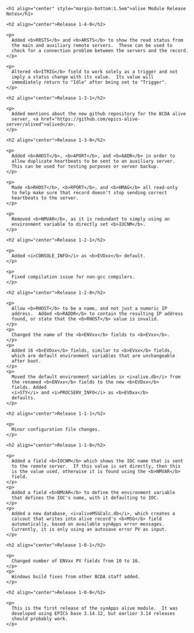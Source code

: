 <!DOCTYPE html>
<html>
  <head>
    <meta http-equiv="Content-Type" content="text/html; charset=iso-8859-1">
    <title>aliveReleaseNotes</title>
  </head>
  <body>

    <h1 align="center" style="margin-bottom:1.5em">alive Module Release Notes</h1>

    <h2 align="center">Release 1-4-0</h2>

    <p>
      Added <b>RRSTS</b> and <b>ARSTS</b> to show the read status from
      the main and auxiliary remote servers.  These can be used to
      check for a connection problem between the servers and the record.
    </p>

    <p>
      Altered <b>ITRIG</b> field to work solely as a trigger and not
      imply a status change with its value.  Its value will
      immediately return to "Idle" after being set to "Trigger".
    </p>
    
    <h2 align="center">Release 1-3-1</h2>

    <p>
      Added mentions about the new github repository for the BCDA alive
      server, <a href="https://github.com/epics-alive-server/alived">alived</a>.
    </p>

    <h2 align="center">Release 1-3-0</h2>

    <p>
      Added <b>AHOST</b>, <b>APORT</b>, and <b>AADR</b> in order to
      allow duplicate heartbeats to be sent to an auxiliary server.
      This can be used for testing purposes or server backup.
    </p>

    <p>
      Made <b>RHOST</b>, <b>RPORT</b>, and <b>HMAG</b> all read-only
      to help make sure that record doesn't stop sending correct
      heartbeats to the server.
    </p>

    <p>
      Removed <b>NMVAR</b>, as it is redundant to simply using an
      environment variable to directly set <b>IOCNM</b>.
    </p>
    
    <h2 align="center">Release 1-2-1</h2>
    
    <p>
      Added <i>CONSOLE_INFO</i> as <b>EVDxx</b> default.
    </p>

    <p>
      Fixed compilation issue for non-gcc compilers.
    </p>
    
    <h2 align="center">Release 1-2-0</h2>

    <p>
      Allow <b>RHOST</b> to be a name, and not just a numeric IP
      address.  Added <b>RADDR</b> to contain the resulting IP address
      found, or state that the <b>RHOST</b> value is invalid.
    </p>
    <p>
      Changed the name of the <b>ENVxx</b> fields to <b>EVxx</b>.
    </p>
    <p>
      Added 16 <b>EVDxx</b> fields, similar to <b>EVxx</b> fields,
      which are default environment variables that are unchangeable
      after boot.
    </p>
    <p>
      Moved the default environment variables in <i>alive.db</i> from
      the renamed <b>ENVxx</b> fields to the new <b>EVDxx</b>
      fields. Added
      <i>STY</i> and <i>PROCSERV_INFO</i> as <b>EVDxx</b>
      defaults.
    </p>
  
    <h2 align="center">Release 1-1-1</h2>

    <p>
      Minor configuration file changes.
    </p>
    
    <h2 align="center">Release 1-1-0</h2>

    <p>
      Added a field <b>IOCNM</b> which shows the IOC name that is sent
      to the remote server.  If this value is set directly, then this
      is the value used, otherwise it is found using the <b>NMVAR</b>
      field.
    </p>
    <p>
      Added a field <b>NMVAR</b> to define the environment variable
      that defines the IOC's name, with it defaulting to IOC.
    </p>
    <p>
      Added a new database, <i>aliveMSGCalc.db</i>, which creates a
      calcout that writes into alive record's <b>MSG</b> field
      automatically, based on available synApps error messages.
      Currently, it is only using an autosave error PV as input.
    </p>

    <h2 align="center">Release 1-0-1</h2>

    <p>
      Changed number of ENVxx PV fields from 10 to 16.
    </p>
    <p>
      Windows build fixes from other BCDA staff added.
    </p>

    <h2 align="center">Release 1-0-0</h2>

    <p>
      This is the first release of the synApps alive module.  It was
      developed using EPICS base 3.14.12, but earlier 3.14 releases
      should probably work.
    </p>

  </body>
</html>
